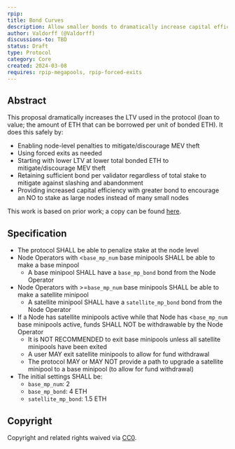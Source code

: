 ```yaml
---
rpip:
title: Bond Curves
description: Allow smaller bonds to dramatically increase capital efficiency
author: Valdorff (@Valdorff)
discussions-to: TBD
status: Draft
type: Protocol
category: Core
created: 2024-03-08
requires: rpip-megapools, rpip-forced-exits
---
```


## Abstract
This proposal dramatically increases the LTV used in the protocol (loan to value; the amount of ETH that can be borrowed per unit of bonded ETH). It does this safely by:
- Enabling node-level penalties to mitigate/discourage MEV theft
- Using forced exits as needed
- Starting with lower LTV at lower total bonded ETH to mitigate/discourage MEV theft
- Retaining sufficient bond per validator regardless of total stake to mitigate against slashing and abandonment 
- Providing increased capital efficiency with greater bond to encourage an NO to stake as large nodes instead of many small nodes

This work is based on prior work; a copy can be found [here](../assets/rpip-bond-curves/bond_curves.md).

## Specification
- The protocol SHALL be able to penalize stake at the node level
- Node Operators with <`base_mp_num` base minipools SHALL be able to make a base minpool
  - A base minipool SHALL have a `base_mp_bond` bond from the Node Operator
- Node Operators with >=`base_mp_num` base minipools SHALL be able to make a satellite minipool
  - A satellite minipool SHALL have a `satellite_mp_bond` bond from the Node Operator
- If a Node has satellite minipools active while that Node has <`base_mp_num` base minipools active, funds SHALL NOT be withdrawable by the Node Operator
  - It is NOT RECOMMENDED to exit base minipools unless all satellite minipools have been exited
  - A user MAY exit satellite minipools to allow for fund withdrawal 
  - The protocol MAY or MAY NOT provide a path to upgrade a satellite minipool to a base minipool (to allow for fund withdrawal)
- The initial settings SHALL be:
  - `base_mp_num`: 2
  - `base_mp_bond`: 4 ETH
  - `satellite_mp_bond`: 1.5 ETH

## Copyright
Copyright and related rights waived via [CC0](https://creativecommons.org/publicdomain/zero/1.0/).
